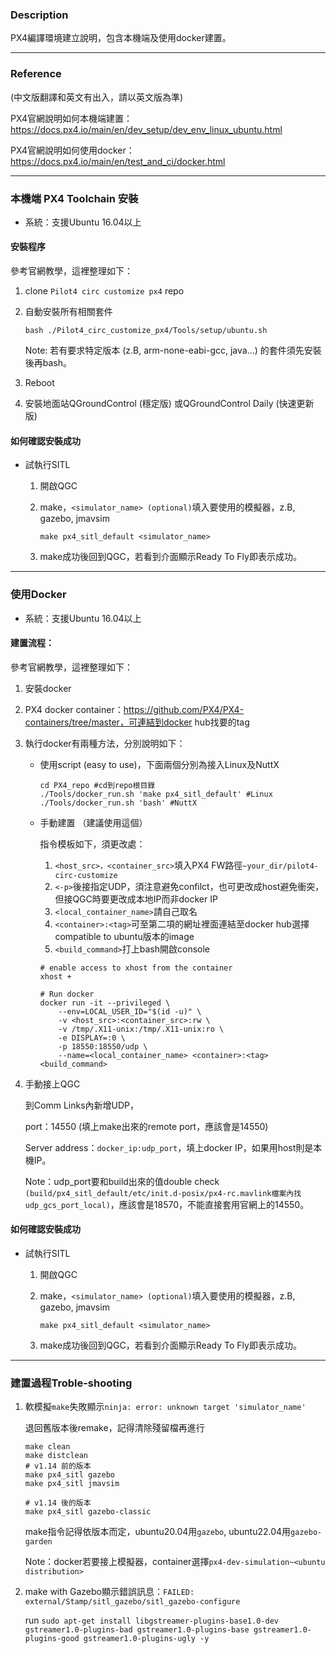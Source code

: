 ### Description 

PX4編譯環境建立說明，包含本機端及使用docker建置。

---

### Reference

(中文版翻譯和英文有出入，請以英文版為準)

PX4官網說明如何本機端建置：https://docs.px4.io/main/en/dev_setup/dev_env_linux_ubuntu.html

PX4官網說明如何使用docker：https://docs.px4.io/main/en/test_and_ci/docker.html

---

### 本機端 PX4 Toolchain 安裝

- 系統：支援Ubuntu 16.04以上

#### 安裝程序
參考官網教學，這裡整理如下：

1. clone `Pilot4 circ customize px4` repo

2. 自動安裝所有相關套件

   ```shell
   bash ./Pilot4_circ_customize_px4/Tools/setup/ubuntu.sh
   ```

   Note: 若有要求特定版本 (z.B, arm-none-eabi-gcc, java...) 的套件須先安裝後再bash。

3. Reboot

4. 安裝地面站QGroundControl (穩定版) 或QGroundControl Daily (快速更新版) 

#### 如何確認安裝成功

- 試執行SITL

  1. 開啟QGC

  2. make，`<simulator_name> (optional)`填入要使用的模擬器，z.B, gazebo, jmavsim

     ```shell
     make px4_sitl_default <simulator_name>
     ```

  3. make成功後回到QGC，若看到介面顯示Ready To Fly即表示成功。

---

### 使用Docker

- 系統：支援Ubuntu 16.04以上

#### 建置流程：

參考官網教學，這裡整理如下：

1. 安裝docker

2. PX4 docker container：https://github.com/PX4/PX4-containers/tree/master，可連結到docker hub找要的tag

3. 執行docker有兩種方法，分別說明如下：

   - 使用script (easy to use)，下面兩個分別為接入Linux及NuttX

     ```shell
     cd PX4_repo #cd到repo根目錄
     ./Tools/docker_run.sh 'make px4_sitl_default' #Linux
     ./Tools/docker_run.sh 'bash' #NuttX
     ```

   - 手動建置 （建議使用這個）

     指令模板如下，須更改處：

     1. `<host_src>，<container_src>`填入PX4 FW路徑`~your_dir/pilot4-circ-customize`
     2. `<-p>`後接指定UDP，須注意避免confilct，也可更改成host避免衝突，但接QGC時要更改成本地IP而非docker IP
     3. `<local_container_name>`請自己取名
     4. `<container>:<tag>`可至第二項的網址裡面連結至docker hub選擇compatible to ubuntu版本的image
     5. `<build_command>`打上bash開啟console

     ```shell
     # enable access to xhost from the container
     xhost +
     
     # Run docker
     docker run -it --privileged \
         --env=LOCAL_USER_ID="$(id -u)" \
         -v <host_src>:<container_src>:rw \
         -v /tmp/.X11-unix:/tmp/.X11-unix:ro \
         -e DISPLAY=:0 \
         -p 18550:18550/udp \
         --name=<local_container_name> <container>:<tag> <build_command>
     ```
     

4. 手動接上QGC

   到Comm Links內新增UDP，
   
   port：14550 (填上make出來的remote port，應該會是14550)
   
   Server address：`docker_ip:udp_port`，填上docker IP，如果用host則是本機IP。
   
   Note：udp_port要和build出來的值double check `(build/px4_sitl_default/etc/init.d-posix/px4-rc.mavlink檔案內找udp_gcs_port_local)`，應該會是18570，不能直接套用官網上的14550。

#### 如何確認安裝成功

- 試執行SITL

  1. 開啟QGC
  
  2. make，`<simulator_name> (optional)`填入要使用的模擬器，z.B, gazebo, jmavsim
  
     ```shell
     make px4_sitl_default <simulator_name>
     ```
  
  3. make成功後回到QGC，若看到介面顯示Ready To Fly即表示成功。

---

### 建置過程Troble-shooting

1. 軟模擬`make`失敗顯示`ninja: error: unknown target 'simulator_name'`

   退回舊版本後remake，記得清除殘留檔再進行

   ```shell
   make clean
   make distclean
   # v1.14 前的版本
   make px4_sitl gazebo
   make px4_sitl jmavsim
   
   # v1.14 後的版本
   make px4_sitl gazebo-classic
   ```

   make指令記得依版本而定，ubuntu20.04用`gazebo`, ubuntu22.04用`gazebo-garden`

   Note：docker若要接上模擬器，container選擇`px4-dev-simulation~<ubuntu distribution>`

3. make with Gazebo顯示錯誤訊息：`FAILED: external/Stamp/sitl_gazebo/sitl_gazebo-configure`

   run `sudo apt-get install libgstreamer-plugins-base1.0-dev gstreamer1.0-plugins-bad gstreamer1.0-plugins-base gstreamer1.0-plugins-good gstreamer1.0-plugins-ugly -y`



